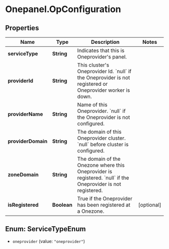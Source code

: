 # Onepanel.OpConfiguration

## Properties
Name | Type | Description | Notes
------------ | ------------- | ------------- | -------------
**serviceType** | **String** | Indicates that this is Oneprovider&#39;s panel. | 
**providerId** | **String** | This cluster&#39;s Oneprovider Id. &#x60;null&#x60; if the Oneprovider is not registered or Oneprovider worker is down.  | 
**providerName** | **String** | Name of this Oneprovider. &#x60;null&#x60; if the Oneprovider is not configured.  | 
**providerDomain** | **String** | The domain of this Oneprovider cluster. &#x60;null&#x60; before cluster is configured.  | 
**zoneDomain** | **String** | The domain of the Onezone where this Oneprovider is registered. &#x60;null&#x60; if the Oneprovider is not registered.  | 
**isRegistered** | **Boolean** | True if the Oneprovider has been registered at a Onezone.  | [optional] 


<a name="ServiceTypeEnum"></a>
## Enum: ServiceTypeEnum


* `oneprovider` (value: `"oneprovider"`)




